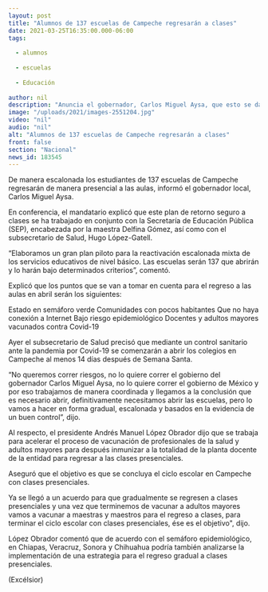 ```yaml
---
layout: post
title: "Alumnos de 137 escuelas de Campeche regresarán a clases"
date: 2021-03-25T16:35:00.000-06:00
tags:
  
  - alumnos
  
  - escuelas
  
  - Educación
  
author: nil
description: "Anuncia el gobernador, Carlos Miguel Aysa, que esto se dará de manera escalonada en abril; Chiapas, Veracruz, Sonora y Chihuahua también podrían replicar medida: López Obrador"
image: "/uploads/2021/images-2551204.jpg"
video: "nil"
audio: "nil"
alt: "Alumnos de 137 escuelas de Campeche regresarán a clases"
front: false
section: "Nacional"
news_id: 183545
---
```


De manera escalonada los estudiantes de 137 escuelas de Campeche regresarán de manera presencial a las aulas, informó el gobernador local, Carlos Miguel Aysa.

En conferencia, el mandatario explicó que este plan de retorno seguro a clases se ha trabajado en conjunto con la Secretaría de Educación Pública (SEP), encabezada por la maestra Delfina Gómez, así como con el subsecretario de Salud, Hugo López-Gatell.

“Elaboramos un gran plan piloto para la reactivación escalonada mixta de los servicios educativos de nivel básico. Las escuelas serán 137 que abrirán y lo harán bajo determinados criterios”, comentó.

Explicó que los puntos que se van a tomar en cuenta para el regreso a las aulas en abril serán los siguientes:

Estado en semáforo verde
Comunidades con pocos habitantes
Que no haya conexión a Internet
Bajo riesgo epidemiológico
Docentes y adultos mayores vacunados contra Covid-19

Ayer el subsecretario de Salud precisó que mediante un control sanitario ante la pandemia por Covid-19 se comenzarán a abrir los colegios en Campeche al menos 14 días después de Semana Santa.

“No queremos correr riesgos, no lo quiere correr el gobierno del gobernador Carlos Miguel Aysa, no lo quiere correr el gobierno de México y por eso trabajamos de manera coordinada y llegamos a la conclusión que es necesario abrir, definitivamente necesitamos abrir las escuelas, pero lo vamos a hacer en forma gradual, escalonada y basados en la evidencia de un buen control”, dijo.

Al respecto, el presidente Andrés Manuel López Obrador dijo que se trabaja para acelerar el proceso de vacunación de profesionales de la salud y adultos mayores para después inmunizar a la totalidad de la planta docente de la entidad para regresar a las clases presenciales.

Aseguró que el objetivo es que se concluya el ciclo escolar en Campeche con clases presenciales.

Ya se llegó a un acuerdo para que gradualmente se regresen a clases presenciales y una vez que terminemos de vacunar a adultos mayores vamos a vacunar a maestras y maestros para el regreso a clases, para terminar el ciclo escolar con clases presenciales, ése es el objetivo", dijo.

López Obrador comentó que de acuerdo con el semáforo epidemiológico, en Chiapas, Veracruz, Sonora y Chihuahua podría también analizarse la implementación de una estrategia para el regreso gradual a clases presenciales.

(Excélsior)